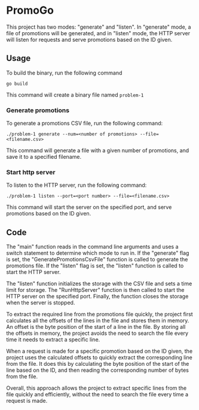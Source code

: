 # PromoGo

This project has two modes: "generate" and "listen". In "generate" mode, a file of promotions will be generated, and in "listen" mode, the HTTP server will listen for requests and serve promotions based on the ID given.

## Usage

To build the binary, run the following command

`go build`

This command will create a binary file named `problem-1`

### Generate promotions

To generate a promotions CSV file, run the following command:

`./problem-1 generate --num=<number of promotions> --file=<filename.csv>`

This command will generate a file with a given number of promotions, and save it to a specified filename.

### Start http server

To listen to the HTTP server, run the following command:

`./problem-1 listen --port=<port number> --file=<filename.csv>`

This command will start the server on the specified port, and serve promotions based on the ID given.

## Code

The "main" function reads in the command line arguments and uses a switch statement to determine which mode to run in. If the "generate" flag is set, the "GeneratePromotionsCsvFile" function is called to generate the promotions file. If the "listen" flag is set, the "listen" function is called to start the HTTP server.

The "listen" function initializes the storage with the CSV file and sets a time limit for storage. The "RunHttpServer" function is then called to start the HTTP server on the specified port. Finally, the function closes the storage when the server is stopped.

To extract the required line from the promotions file quickly, the project first calculates all the offsets of the lines in the file and stores them in memory. An offset is the byte position of the start of a line in the file. By storing all the offsets in memory, the project avoids the need to search the file every time it needs to extract a specific line.

When a request is made for a specific promotion based on the ID given, the project uses the calculated offsets to quickly extract the corresponding line from the file. It does this by calculating the byte position of the start of the line based on the ID, and then reading the corresponding number of bytes from the file.

Overall, this approach allows the project to extract specific lines from the file quickly and efficiently, without the need to search the file every time a request is made.